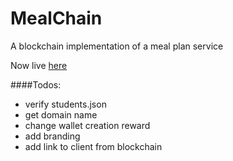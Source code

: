 # MealChain
A blockchain implementation of a meal plan service

Now live [here](http://142.93.4.41/)

####Todos:
* verify students.json
* get domain name
* change wallet creation reward
* add branding
* add link to client from blockchain
